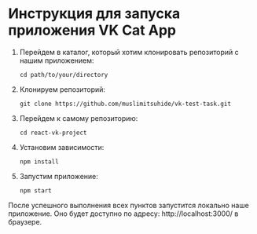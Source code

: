 # Инструкция для запуска приложения VK Cat App

1. Перейдем в каталог, который хотим клонировать репозиторий с нашим приложением: 

    ```cd path/to/your/directory```

2. Клонируем репозиторий:

    ```git clone https://github.com/muslimitsuhide/vk-test-task.git```

3. Перейдем к самому репозиторию:

    ```cd react-vk-project```

4. Установим зависимости:

    ```npm install```

5. Запустим приложение:

    ```npm start```

После успешного выполнения всех пунктов запустится локально наше приложение. Оно будет доступно по адресу: http://localhost:3000/ в браузере.